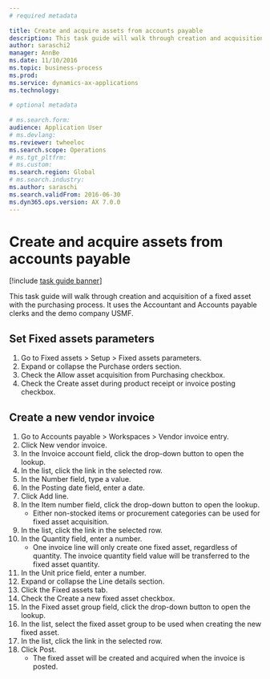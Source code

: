 ```yaml
--- 
# required metadata 
 
title: Create and acquire assets from accounts payable
description: This task guide will walk through creation and acquisition of a fixed asset with the purchasing process. 
author: saraschi2
manager: AnnBe 
ms.date: 11/10/2016
ms.topic: business-process 
ms.prod:  
ms.service: dynamics-ax-applications 
ms.technology:  
 
# optional metadata 
 
# ms.search.form:   
audience: Application User 
# ms.devlang:  
ms.reviewer: twheeloc
ms.search.scope: Operations 
# ms.tgt_pltfrm:  
# ms.custom:  
ms.search.region: Global
# ms.search.industry: 
ms.author: saraschi
ms.search.validFrom: 2016-06-30 
ms.dyn365.ops.version: AX 7.0.0 
---
```

# Create and acquire assets from accounts payable

[!include [task guide banner](../../includes/task-guide-banner.md)]

This task guide will walk through creation and acquisition of a fixed asset with the purchasing process. It uses the Accountant and Accounts payable clerks and the demo company USMF.


## Set Fixed assets parameters
1. Go to Fixed assets > Setup > Fixed assets parameters.
2. Expand or collapse the Purchase orders section.
3. Check the Allow asset acquisition from Purchasing checkbox.
4. Check the Create asset during product receipt or invoice posting checkbox.

## Create a new vendor invoice
1. Go to Accounts payable > Workspaces > Vendor invoice entry.
2. Click New vendor invoice.
3. In the Invoice account field, click the drop-down button to open the lookup.
4. In the list, click the link in the selected row.
5. In the Number field, type a value.
6. In the Posting date field, enter a date.
7. Click Add line.
8. In the Item number field, click the drop-down button to open the lookup.
    * Either non-stocked items or procurement categories can be used for fixed asset acquisition.  
9. In the list, click the link in the selected row.
10. In the Quantity field, enter a number.
    * One invoice line will only create one fixed asset, regardless of quantity.  The invoice quantity field value will be transferred to the fixed asset quantity.  
11. In the Unit price field, enter a number.
12. Expand or collapse the Line details section.
13. Click the Fixed assets tab.
14. Check the Create a new fixed asset checkbox.
15. In the Fixed asset group field, click the drop-down button to open the lookup.
16. In the list, select the fixed asset group to be used when creating the new fixed asset.
17. In the list, click the link in the selected row.
18. Click Post.
    * The fixed asset will be created and acquired when the invoice is posted.  

